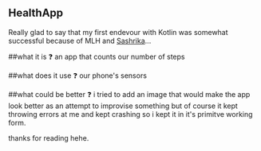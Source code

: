 ## HealthApp
Really glad to say that my first endevour with Kotlin was somewhat successful because of MLH and [Sashrika](https://github.com/sashrikakaur)...

##what it is ❓
an app that counts our number of steps

##what does it use ❓
our phone's sensors 

##what could be better ❓
i tried to add an image that would make the app look better as an attempt to improvise something but of course it kept throwing errors at me and kept crashing so i kept it in it's primitve working form.

thanks for reading hehe.
